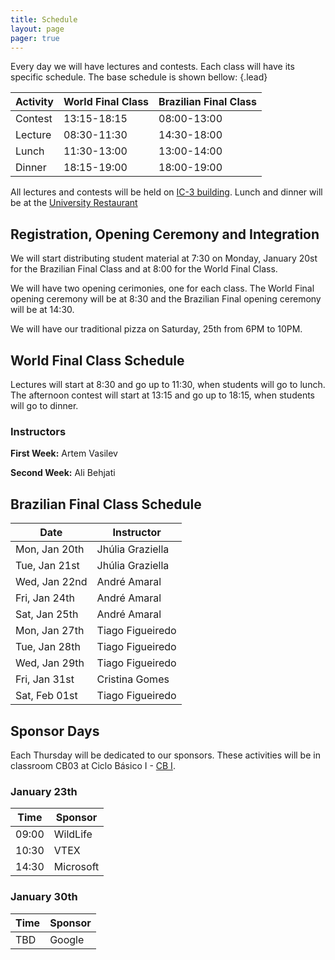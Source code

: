 ```yaml
---
title: Schedule
layout: page
pager: true
---
```


Every day we will have lectures and contests. Each class will have its specific schedule. The base schedule is shown bellow:
{.lead}

Activity | World Final Class | Brazilian Final Class
---------|-------------------|----------------------
Contest  | 13:15-18:15       | 08:00-13:00
Lecture  | 08:30-11:30       | 14:30-18:00
Lunch    | 11:30-13:00       | 13:00-14:00
Dinner   | 18:15-19:00       | 18:00-19:00

All lectures and contests will be held on [IC-3 building](https://www.google.com/maps/place/Instituto+de+Computa%C3%A7%C3%A3o/@-22.8132283,-47.0638092,18z/data=!4m5!3m4!1s0x0:0x35cb36a6a312ea5b!8m2!3d-22.8137764!4d-47.0640004). Lunch and dinner will be at the [University Restaurant](https://www.google.com/maps/place/Restaurante+Universit%C3%A1rio+-+Unicamp/@-22.8169862,-47.0728041,18z/data=!4m5!3m4!1s0x0:0x21d9dab5b4cf75ea!8m2!3d-22.817514!4d-47.0721962)

## Registration, Opening Ceremony and Integration

We will start distributing student material at 7:30 on Monday, January 20st for the Brazilian Final Class and at 8:00 for the World Final Class.

We will have two opening cerimonies, one for each class. The World Final opening ceremony will be at 8:30 and the Brazilian Final opening ceremony will be at 14:30.

We will have our traditional pizza on Saturday, 25th from 6PM to 10PM.

## World Final Class Schedule

Lectures will start at 8:30 and go up to 11:30, when students will go to lunch. The afternoon contest will start at 13:15 and go up to 18:15, when students will go to dinner.

### Instructors

**First Week:** Artem Vasilev

**Second Week:** Ali Behjati

## Brazilian Final Class Schedule

Date          | Instructor
--------------|-----------
Mon, Jan 20th | Jhúlia Graziella
Tue, Jan 21st | Jhúlia Graziella
Wed, Jan 22nd | André Amaral
Fri, Jan 24th | André Amaral
Sat, Jan 25th | André Amaral
Mon, Jan 27th | Tiago Figueiredo
Tue, Jan 28th | Tiago Figueiredo
Wed, Jan 29th | Tiago Figueiredo
Fri, Jan 31st | Cristina Gomes
Sat, Feb 01st | Tiago Figueiredo

## Sponsor Days

Each Thursday will be dedicated to our sponsors. These activities will be in classroom CB03 at Ciclo Básico I - [CB I](https://www.google.com/maps/place/Ciclo+B%C3%A1sico+I+-+CB/@-22.8147326,-47.0736946,17z/data=!4m12!1m6!3m5!1s0x94c8c14cff6a4ae5:0x5cc330b4c087f06!2sCentro+de+Conven%C3%A7%C3%B5es!8m2!3d-22.8147326!4d-47.0715006!3m4!1s0x0:0xf3522e37359f743c!8m2!3d-22.8174395!4d-47.0683667).

### January 23th
Time  | Sponsor
------|--------
09:00 | WildLife
10:30 | VTEX
14:30 | Microsoft


### January 30th

Time  | Sponsor
------|--------
TBD   | Google

